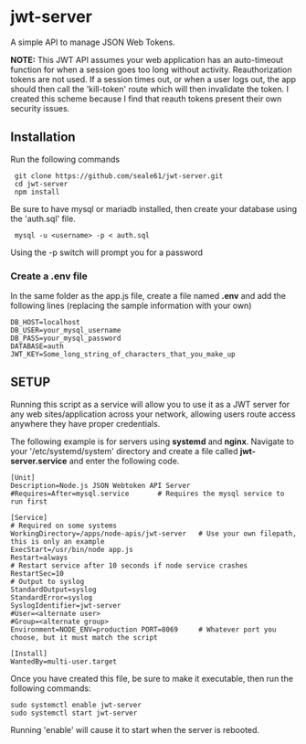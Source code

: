 # jwt-server
A simple API to manage JSON Web Tokens.  

**NOTE:** This JWT API assumes your web application has an auto-timeout function for when a session goes too long without activity. Reauthorization tokens are not used. If a session times out, or when a user logs out, the app should then call the 'kill-token' route which will then invalidate the token.  I created this scheme because I find that reauth tokens present their own security issues.

## Installation
Run the following commands

     git clone https://github.com/seale61/jwt-server.git
     cd jwt-server
     npm install

Be sure to have mysql or mariadb installed, then create your database using the 'auth.sql' file.

     mysql -u <username> -p < auth.sql
     
Using the -p switch will prompt you for a password  

### Create a .env file  
In the same folder as the app.js file, create a file named **.env** and add the following lines (replacing the sample information with your own)

    DB_HOST=localhost
    DB_USER=your_mysql_username
    DB_PASS=your_mysql_password
    DATABASE=auth
    JWT_KEY=Some_long_string_of_characters_that_you_make_up


## SETUP
Running this script as a service will allow you to use it as a JWT server for any web sites/application across your network, allowing users route access anywhere they have proper credentials.  

The following example is for servers using **systemd** and **nginx**. Navigate to your '/etc/systemd/system' directory and create a file called **jwt-server.service** and enter the following code.

    [Unit]
    Description=Node.js JSON Webtoken API Server
    #Requires=After=mysql.service       # Requires the mysql service to run first  

    [Service]
    # Required on some systems
    WorkingDirectory=/apps/node-apis/jwt-server   # Use your own filepath, this is only an example
    ExecStart=/usr/bin/node app.js
    Restart=always
    # Restart service after 10 seconds if node service crashes
    RestartSec=10
    # Output to syslog
    StandardOutput=syslog
    StandardError=syslog
    SyslogIdentifier=jwt-server
    #User=<alternate user>
    #Group=<alternate group>
    Environment=NODE_ENV=production PORT=8069     # Whatever port you choose, but it must match the script

    [Install]
    WantedBy=multi-user.target

Once you have created this file, be sure to make it executable, then run the following commands:

    sudo systemctl enable jwt-server
    sudo systemctl start jwt-server
    
Running 'enable' will cause it to start when the server is rebooted.
